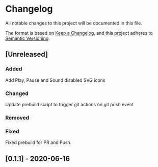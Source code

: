 # Changelog

All notable changes to this project will be documented in this file.

The format is based on [Keep a Changelog](https://keepachangelog.com/en/1.0.0/),
and this project adheres to [Semantic Versioning](https://semver.org/spec/v2.0.0.html).

## [Unreleased]

### Added
Add Play, Pause and Sound disabled SVG icons

### Changed
Update prebuild script to trigger git actions on git push event

### Removed

### Fixed
Fixed prebuild for PR and Push.

## [0.1.1] - 2020-06-16